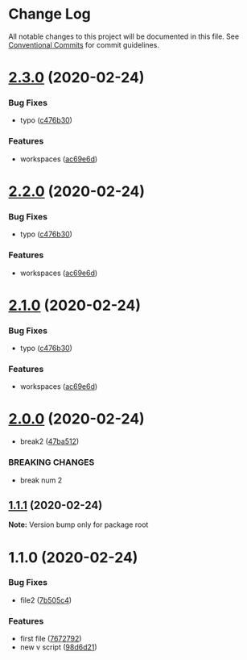 # Change Log

All notable changes to this project will be documented in this file.
See [Conventional Commits](https://conventionalcommits.org) for commit guidelines.

# [2.3.0](https://github.com/KNedelec/ltest/compare/v2.0.0...v2.3.0) (2020-02-24)


### Bug Fixes

* typo ([c476b30](https://github.com/KNedelec/ltest/commit/c476b307d2d97da367bfef8d435eba36870879ea))


### Features

* workspaces ([ac69e6d](https://github.com/KNedelec/ltest/commit/ac69e6d533cad9de307c47014bab90b265c48130))





# [2.2.0](https://github.com/KNedelec/ltest/compare/v2.0.0...v2.2.0) (2020-02-24)


### Bug Fixes

* typo ([c476b30](https://github.com/KNedelec/ltest/commit/c476b307d2d97da367bfef8d435eba36870879ea))


### Features

* workspaces ([ac69e6d](https://github.com/KNedelec/ltest/commit/ac69e6d533cad9de307c47014bab90b265c48130))





# [2.1.0](https://github.com/KNedelec/ltest/compare/v2.0.0...v2.1.0) (2020-02-24)


### Bug Fixes

* typo ([c476b30](https://github.com/KNedelec/ltest/commit/c476b307d2d97da367bfef8d435eba36870879ea))


### Features

* workspaces ([ac69e6d](https://github.com/KNedelec/ltest/commit/ac69e6d533cad9de307c47014bab90b265c48130))





# [2.0.0](https://github.com/KNedelec/ltest/compare/v1.1.1...v2.0.0) (2020-02-24)


* break2 ([47ba512](https://github.com/KNedelec/ltest/commit/47ba512b4b1625cd699833e2613ab04e396e3ab3))


### BREAKING CHANGES

* break num 2





## [1.1.1](https://github.com/KNedelec/ltest/compare/v1.1.0...v1.1.1) (2020-02-24)

**Note:** Version bump only for package root





# 1.1.0 (2020-02-24)


### Bug Fixes

* file2 ([7b505c4](https://github.com/KNedelec/ltest/commit/7b505c4c88119957812280ec15e5cddf31e38ff3))


### Features

* first file ([7672792](https://github.com/KNedelec/ltest/commit/7672792ebddf1d19cc676fa804bd7f4b4dde6eda))
* new v script ([98d6d21](https://github.com/KNedelec/ltest/commit/98d6d21f7e9838a5ed63520ff1663b886860be9a))
